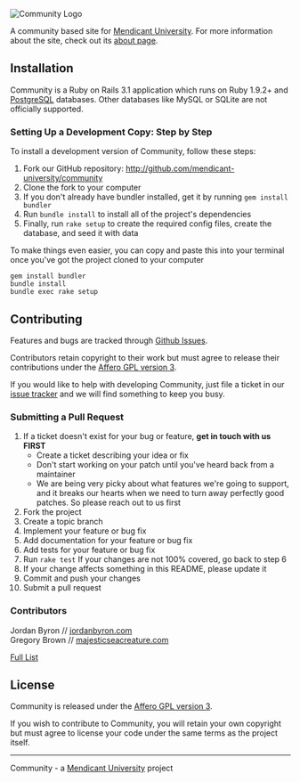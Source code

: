 ![Community Logo](https://github.com/mendicant-university/community/raw/master/doc/community.png)

A community based site for [Mendicant University](http://mendicantuniversity.org). For more information about the site, check out its
[about page](http://community.mendicantuniversity.org/about).

## Installation

Community is a Ruby on Rails 3.1 application which runs on Ruby 1.9.2+ and
[PostgreSQL](http://www.postgresql.org) databases. Other databases like MySQL
or SQLite are not officially supported.

### Setting Up a Development Copy: Step by Step

To install a development version of Community, follow these steps:

1. Fork our GitHub repository: <http://github.com/mendicant-university/community>
2. Clone the fork to your computer
3. If you don't already have bundler installed, get it by running `gem install bundler`
4. Run `bundle install` to install all of the project's dependencies
5. Finally, run `rake setup` to create the required config files, create the database, and seed it with data

To make things even easier, you can copy and paste this into your terminal once you've got the project cloned to your computer

```
gem install bundler
bundle install
bundle exec rake setup
```

## Contributing

Features and bugs are tracked through [Github Issues](https://github.com/mendicant-university/community/issues).

Contributors retain copyright to their work but must agree to release their
contributions under the [Affero GPL version 3](http://www.gnu.org/licenses/agpl.html).

If you would like to help with developing Community, just file a ticket in our
[issue tracker](https://github.com/mendicant-university/community/issues)
and we will find something to keep you busy.

### Submitting a Pull Request

1. If a ticket doesn't exist for your bug or feature, **get in touch with us FIRST**
    - Create a ticket describing your idea or fix
    - Don't start working on your patch until you've heard back from a maintainer
    - We are being very picky about what features we're going to support, and it 
    breaks our hearts when we need to turn away perfectly good patches. So please reach out to us first
2. Fork the project
3. Create a topic branch
4. Implement your feature or bug fix
5. Add documentation for your feature or bug fix
6. Add tests for your feature or bug fix
7. Run `rake test` If your changes are not 100% covered, go back to step 6
8. If your change affects something in this README, please update it
9. Commit and push your changes
10. Submit a pull request

### Contributors

Jordan Byron // [jordanbyron.com](http://jordanbyron.com) <br/>
Gregory Brown // [majesticseacreature.com](http://majesticseacreature.com/)

[Full List](https://github.com/mendicant-university/community/contributors)

## License

Community is released under the [Affero GPL version 3](http://www.gnu.org/licenses/agpl.html).

If you wish to contribute to Community, you will retain your own copyright but must agree to license your code under the same terms as the project itself.

------

Community - a [Mendicant University](http://mendicantuniversity.org) project
